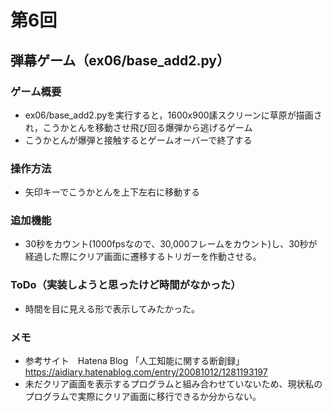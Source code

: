 # 第6回
## 弾幕ゲーム（ex06/base_add2.py）
### ゲーム概要
- ex06/base_add2.pyを実行すると，1600x900䛾スクリーンに草原が描画され，こうかとんを移動させ飛び回る爆弾から逃げるゲーム
- こうかとんが爆弾と接触するとゲームオーバーで終了する
### 操作方法
- 矢印キーでこうかとんを上下左右に移動する
### 追加機能
- 30秒をカウント(1000fpsなので、30,000フレームをカウント)し、30秒が経過した際にクリア画面に遷移するトリガーを作動させる。
### ToDo（実装しようと思ったけど時間がなかった）
- 時間を目に見える形で表示してみたかった。
### メモ
- 参考サイト　Hatena Blog 「人工知能に関する断創録」https://aidiary.hatenablog.com/entry/20081012/1281193197
- 未だクリア画面を表示するプログラムと組み合わせていないため、現状私のプログラムで実際にクリア画面に移行できるか分からない。